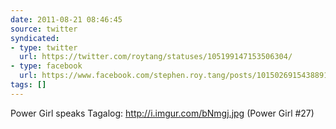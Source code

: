 ```yaml
---
date: 2011-08-21 08:46:45
source: twitter
syndicated:
- type: twitter
  url: https://twitter.com/roytang/statuses/105199147153506304/
- type: facebook
  url: https://www.facebook.com/stephen.roy.tang/posts/10150269154388912
tags: []
---
```


Power Girl speaks Tagalog: http://i.imgur.com/bNmgj.jpg (Power Girl #27)
